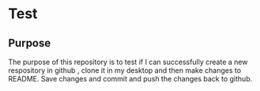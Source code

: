 # Test

## Purpose

The purpose of this repository is to test if I can successfully create a new respository in github , clone it in my desktop and then make changes to README. Save changes and commit and push the changes back to  github.
